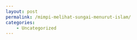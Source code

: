 ```yaml
---
layout: post
permalink: /mimpi-melihat-sungai-menurut-islam/
categories:
    - Uncategorized
---
```


